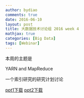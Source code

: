 ```yaml
---
author: bydiao
comments: true
date: 2016-06-10
layout: post
title: 大数据技术讨论组 2016 week 4
mathjax: true
categories: [Big Data]
tags: [Webinar]
---
```


本周的主题是

YARN and MapReduce

一个索引研究的研究计划讨论



[ppt1下载](http://diaoboyu.cn/assets/2016_week4/5_YARN&MapReduce.pptx)
[ppt2下载](http://diaoboyu.cn/assets/2016_week4/索引研究.pptx)
